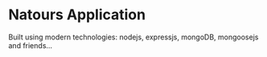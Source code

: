 # Natours Application

Built using modern technologies: nodejs, expressjs, mongoDB, mongoosejs and friends...
